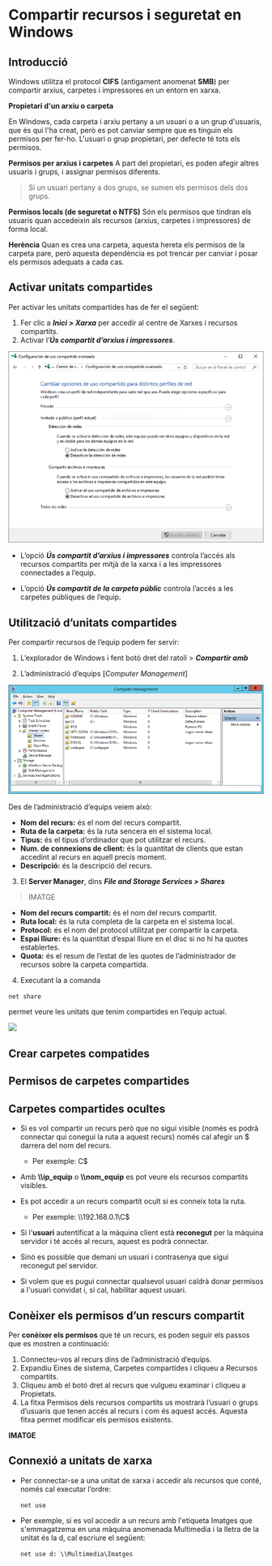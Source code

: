 # Compartir recursos i seguretat en Windows

## Introducció 

Windows utilitza el protocol **CIFS** (antigament anomenat **SMB**) per compartir arxius, carpetes i impressores en un entorn en xarxa.

**Propietari d'un arxiu o carpeta**

En Windows, cada carpeta i arxiu pertany a un usuari o a un grup d'usuaris, que és qui l'ha creat, però es pot canviar sempre que es tinguin els permisos per fer-ho.
L'usuari o grup propietari, per defecte té tots els permisos.

**Permisos per arxius i carpetes**
A part del propietari, es poden afegir altres usuaris i grups, i assignar permisos diferents.
> Si un usuari pertany a dos grups, se sumen els permisos dels dos grups.

**Permisos locals (de seguretat o NTFS)**
Són els permisos que tindran els usuaris quan accedeixin als recursos (arxius, carpetes i impressores) de forma local.

**Herència**
Quan es crea una carpeta, aquesta hereta els permisos de la carpeta pare, però aquesta dependència es pot trencar per canviar i posar els permisos adequats a cada cas.

## Activar unitats compartides

Per activar les unitats compartides has de fer el següent:

1. Fer clic a **_Inici > Xarxa_** per accedir al centre de Xarxes i recursos compartits.
2. Activar l’**_Ús compartit d’arxius i impressores_**.

![](/assets/win-activar-us-compartit.PNG)

* L’opció **_Ús compartit d’arxius i impressores_** controla l’accés als recursos compartits per mitjà de la xarxa i a les impressores connectades a l’equip.

* L’opció **_Ús compartit de la carpeta públic_** controla l’accés a les carpetes públiques de l’equip.  

## Utilització d’unitats compartides

Per compartir recursos de l’equip podem fer servir:

1. L’explorador de Windows i fent botó dret del ratolí > **_Compartir amb_**

2. L’administració d’equips [_Computer Management_]

![](/assets/win-shares.png)

  Des de l’administració d’equips veiem això:
    
  * **Nom del recurs:** és el nom del recurs compartit.
  * **Ruta de la carpeta:** és la ruta sencera en el sistema local.
  * **Tipus:** és el tipus d’ordinador que pot utilitzar el recurs.
  * **Num. de connexions de client:** és la quantitat de clients que estan accedint al recurs en aquell precís moment.
  * **Descripció:** és la descripció del recurs.

3. El **Server Manager**, dins **_File and Storage Services > Shares_**

> IMATGE

  * **Nom del recurs compartit:** és el nom del recurs compartit.
  * **Ruta local:** és la ruta completa de la carpeta en el sistema local.
  * **Protocol:** és el nom del protocol utilitzat per compartir la carpeta.
  * **Espai lliure:** és la quantitat d’espai lliure en el disc si no hi ha quotes establertes.
  * **Quota:** és el resum de l’estat de les quotes de l’administrador de recursos sobre la carpeta compartida.
  
4. Executant la a comanda 

  ```net share```

  permet veure les unitats que tenim compartides en l’equip actual.
  
![](/assets/win-netshare.png)
  
  
## Crear carpetes compatides

## Permisos de carpetes compartides

## Carpetes compartides ocultes

* Si es vol compartir un recurs però que no sigui visible (només es podrà connectar qui conegui la ruta a aquest recurs) només cal afegir un $ darrera del nom del recurs.
  * Per exemple: C$
  
* Amb **\\\ip_equip** o **\\\nom_equip** es pot veure els recursos compartits visibles.

* Es pot accedir a un recurs compartit ocult si es conneix tota la ruta.
  * Per exemple: \\\192.168.0.1\C$

* Si l'**usuari** autentificat a la màquina client està **reconegut** per la màquina servidor i té accés al recurs, aquest es podrà connectar.

* Sinó es possible que demani un usuari i contrasenya que sigui reconegut pel servidor.

* Si volem que es pugui connectar qualsevol usuari caldrà donar permisos a l'usuari convidat i, si cal, habilitar aquest usuari.

## Conèixer els permisos d’un rescurs compartit

Per **conèixer els permisos** que té un recurs, es poden seguir els passos que es mostren a continuació:

1. Connecteu-vos al recurs dins de l’administració d’equips.
2. Expandiu Eines de sistema, Carpetes compartides i cliqueu a Recursos compartits.
3. Cliqueu amb el botó dret al recurs que vulgueu examinar i cliqueu a Propietats.
4. La fitxa Permisos dels recursos compartits us mostrarà l’usuari o grups d’usuaris que tenen accés al recurs i com és aquest accés. Aquesta fitxa permet modificar els permisos existents.

**IMATGE**

## Connexió a unitats de xarxa

* Per connectar-se a una unitat de xarxa i accedir als recursos que conté, només cal executar l’ordre: 

  ```net use```

* Per exemple, si es vol accedir a un recurs amb l'etiqueta Imatges que s'emmagatzema en una màquina anomenada Multimedia i la lletra de la unitat és la d, cal escriure el següent:

  ```net use d: \\Multimedia\Imatges```




